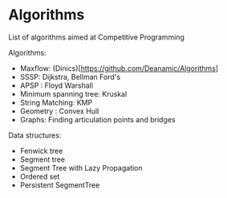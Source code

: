 # Algorithms
List of algorithms aimed at Competitive Programming  

Algorithms:  
- Maxflow: (Dinics)[https://github.com/Deanamic/Algorithms]  
- SSSP: Dijkstra, Bellman Ford's  
- APSP : Floyd Warshall
- Minimum spanning tree: Kruskal  
- String Matching: KMP  
- Geometry : Convex Hull
- Graphs: Finding articulation points and bridges  

Data structures:  
- Fenwick tree  
- Segment tree  
- Segment Tree with Lazy Propagation
- Ordered set  
- Persistent SegmentTree
